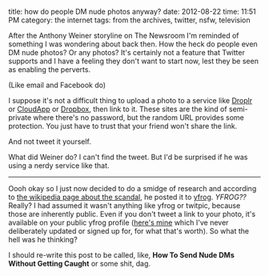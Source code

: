 title: how do people DM nude photos anyway?
date: 2012-08-22
time: 11:51 PM
category: the internet
tags: from the archives, twitter, nsfw, television

After the Anthony Weiner storyline on The Newsroom I'm reminded of something I was wondering about back then. How the heck do people even DM nude photos? Or any photos? It's certainly not a feature that Twitter supports and I have a feeling they don't want to start now, lest they be seen as enabling the perverts.

(Like email and Facebook do)

I suppose it's not a difficult thing to upload a photo to a service like [Droplr](http://droplr.com) or [CloudApp](http://getcloudapp.com) or [Dropbox](http://dropbox.com), then link to it. These sites are the kind of semi-private where there's no password, but the random URL provides some protection. You just have to trust that your friend won't share the link.

And not tweet it yourself.

What did Weiner do? I can't find the tweet. But I'd be surprised if he was using a nerdy service like that.

* * *

Oooh okay so I just now decided to do a smidge of research and according to [the wikipedia page about the scandal](http://en.wikipedia.org/wiki/Anthony_Weiner_sexting_scandal), he posted it to [yfrog](http://yfrog.com). _YFROG??_ Really? I had assumed it wasn't anything like yfrog or twitpic, because those are inherently public. Even if you don't tweet a link to your photo, it's available on your public yfrog profile ([here's mine](http://yfrog.com/user/maxjacobson/photos) which I've never deliberately updated or signed up for, for what that's worth). So what the hell was he thinking?

I should re-write this post to be called, like, **How To Send Nude DMs Without Getting Caught** or some shit, dag.

